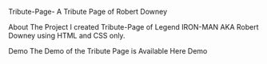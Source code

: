 Tribute-Page-
A Tribute Page of Robert Downey

About The Project
I created Tribute-Page of Legend IRON-MAN AKA Robert Downey using HTML and CSS only.

Demo
The Demo of the Tribute Page is Available Here Demo